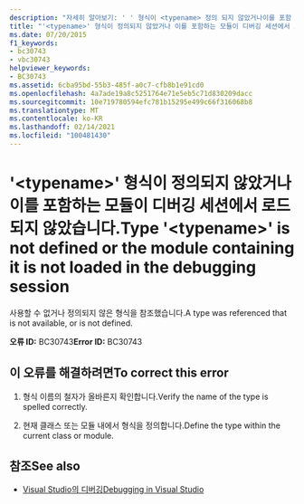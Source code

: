 ```yaml
---
description: "자세히 알아보기: ' ' 형식이 <typename> 정의 되지 않았거나이를 포함 하는 모듈이 디버깅 세션에서 로드 되지 않았습니다."
title: "'<typename>' 형식이 정의되지 않았거나 이를 포함하는 모듈이 디버깅 세션에서 로드되지 않았습니다."
ms.date: 07/20/2015
f1_keywords:
- bc30743
- vbc30743
helpviewer_keywords:
- BC30743
ms.assetid: 6cba95bd-55b3-485f-a0c7-cfb8b1e91cd0
ms.openlocfilehash: 4a7ade19a8c5251764e71e5eb5c71d830209dacc
ms.sourcegitcommit: 10e719780594efc781b15295e499c66f316068b8
ms.translationtype: MT
ms.contentlocale: ko-KR
ms.lasthandoff: 02/14/2021
ms.locfileid: "100481430"
---
```

# <a name="type-typename-is-not-defined-or-the-module-containing-it-is-not-loaded-in-the-debugging-session"></a><span data-ttu-id="cccaa-103">'\<typename>' 형식이 정의되지 않았거나 이를 포함하는 모듈이 디버깅 세션에서 로드되지 않았습니다.</span><span class="sxs-lookup"><span data-stu-id="cccaa-103">Type '\<typename>' is not defined or the module containing it is not loaded in the debugging session</span></span>

<span data-ttu-id="cccaa-104">사용할 수 없거나 정의되지 않은 형식을 참조했습니다.</span><span class="sxs-lookup"><span data-stu-id="cccaa-104">A type was referenced that is not available, or is not defined.</span></span>  
  
 <span data-ttu-id="cccaa-105">**오류 ID:** BC30743</span><span class="sxs-lookup"><span data-stu-id="cccaa-105">**Error ID:** BC30743</span></span>  
  
## <a name="to-correct-this-error"></a><span data-ttu-id="cccaa-106">이 오류를 해결하려면</span><span class="sxs-lookup"><span data-stu-id="cccaa-106">To correct this error</span></span>  
  
1. <span data-ttu-id="cccaa-107">형식 이름의 철자가 올바른지 확인합니다.</span><span class="sxs-lookup"><span data-stu-id="cccaa-107">Verify the name of the type is spelled correctly.</span></span>  
  
2. <span data-ttu-id="cccaa-108">현재 클래스 또는 모듈 내에서 형식을 정의합니다.</span><span class="sxs-lookup"><span data-stu-id="cccaa-108">Define the type within the current class or module.</span></span>  
  
## <a name="see-also"></a><span data-ttu-id="cccaa-109">참조</span><span class="sxs-lookup"><span data-stu-id="cccaa-109">See also</span></span>

- [<span data-ttu-id="cccaa-110">Visual Studio의 디버깅</span><span class="sxs-lookup"><span data-stu-id="cccaa-110">Debugging in Visual Studio</span></span>](/visualstudio/debugger/debugger-feature-tour)
